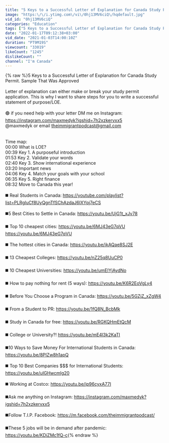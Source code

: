 ```yaml
---
title: "5 Keys to a Successful Letter of Explanation for Canada Study Permit. SOP That Was APPROVED"
image: "https:\/\/i.ytimg.com\/vi\/0hj13MV6ciQ\/hqdefault.jpg"
vid_id: "0hj13MV6ciQ"
categories: "Education"
tags: ["5 Keys to a Successful Letter of Explanation for Canada Study Permit. Sample That Was APPROVED","how to write a letter of explanation","how to write a letter of explanation for canada study permit"]
date: "2022-01-17T09:12:38+03:00"
vid_date: "2021-01-03T14:00:10Z"
duration: "PT9M19S"
viewcount: "33019"
likeCount: "1245"
dislikeCount: ""
channel: "I'm Canada"
---
```

{% raw %}5 Keys to a Successful Letter of Explanation for Canada Study Permit. Sample That Was Approved<br /><br />Letter of explanation can either make or break your study permit application. This is why I want to share steps for you to write a successful statement of purpose/LOE.<br /><br />🟢 if you need help with your letter DM me on Instagram: <a rel="nofollow" target="blank" href="https://instagram.com/maxmedyk?igshid=7h2xzkervxx5">https://instagram.com/maxmedyk?igshid=7h2xzkervxx5</a><br />@maxmedyk or email theimmigrantpodcast@gmail.com<br /><br /><br />Time map:<br />00:00 What is LOE?<br />00:39 Key 1. A purposeful introduction<br />01:53 Key 2. Validate your words<br />02:40 Key 3. Show international experience<br />03:20 Important news<br />04:06 Key 4. Match your goals with your school<br />06:35 Key 5. Right finance <br />08:32 Move to Canada this year!<br /><br />◼️ Real Students in Canada: <a rel="nofollow" target="blank" href="https://youtube.com/playlist?list=PLRgIuCf8UyQgnTfSChAzdaJ6IXYpj7eCS">https://youtube.com/playlist?list=PLRgIuCf8UyQgnTfSChAzdaJ6IXYpj7eCS</a><br /><br />◼️5 Best Cities to Settle in Canada: <a rel="nofollow" target="blank" href="https://youtu.be/UjG1t_xJv78">https://youtu.be/UjG1t_xJv78</a><br /><br />◼️ Top 10 cheapest cities: <a rel="nofollow" target="blank" href="https://youtu.be/6MJ43eG7qVU">https://youtu.be/6MJ43eG7qVU</a> <a rel="nofollow" target="blank" href="https://youtu.be/6MJ43eG7qVU">https://youtu.be/6MJ43eG7qVU</a><br /><br />◼️ The hottest cities in Canada: <a rel="nofollow" target="blank" href="https://youtu.be/ikAQae8SJ2E">https://youtu.be/ikAQae8SJ2E</a><br /><br />◼️ 13 Cheapest Colleges: <a rel="nofollow" target="blank" href="https://youtu.be/nZ25q8UuCP0">https://youtu.be/nZ25q8UuCP0</a><br /><br />◼️ 10 Cheapest Universities:  <a rel="nofollow" target="blank" href="https://youtu.be/umEIYjAydNo">https://youtu.be/umEIYjAydNo</a><br /><br />◼️ How to pay nothing for rent (5 ways): <a rel="nofollow" target="blank" href="https://youtu.be/K6R2EoVgLy4">https://youtu.be/K6R2EoVgLy4</a><br /><br />◼️ Before You Choose a Program in Canada: <a rel="nofollow" target="blank" href="https://youtu.be/5GZjZ_xZgW4">https://youtu.be/5GZjZ_xZgW4</a><br /><br />◼️ From a Student to PR: <a rel="nofollow" target="blank" href="https://youtu.be/1fQ8N_BcbMk">https://youtu.be/1fQ8N_BcbMk</a><br /><br />◼️ Study in Canada for free: <a rel="nofollow" target="blank" href="https://youtu.be/RGKQHmEtQcM">https://youtu.be/RGKQHmEtQcM</a><br /><br />◼️ College or University?! <a rel="nofollow" target="blank" href="https://youtu.be/mE4l3k2KaTI">https://youtu.be/mE4l3k2KaTI</a><br /><br />◼️10 Ways to Save Money For International Students in Canada: <a rel="nofollow" target="blank" href="https://youtu.be/8PIZw8h1apQ">https://youtu.be/8PIZw8h1apQ</a><br /><br />◼️ Top 10 Best Companies $$$ for International Students: <a rel="nofollow" target="blank" href="https://youtu.be/uIGHwcmlg20">https://youtu.be/uIGHwcmlg20</a><br /><br />◼️ Working at Costco: <a rel="nofollow" target="blank" href="https://youtu.be/ip96cyxA77I">https://youtu.be/ip96cyxA77I</a><br /><br />◼️Ask me anything on Instagram: <a rel="nofollow" target="blank" href="https://instagram.com/maxmedyk?igshid=7h2xzkervxx5">https://instagram.com/maxmedyk?igshid=7h2xzkervxx5</a><br /><br />◼️Follow T.I.P. Facebook: <a rel="nofollow" target="blank" href="https://m.facebook.com/theimmigrantpodcast/">https://m.facebook.com/theimmigrantpodcast/</a><br /><br />◼️These 5 jobs will be in demand after pandemic: <a rel="nofollow" target="blank" href="https://youtu.be/KDiZMc1fQ-c">https://youtu.be/KDiZMc1fQ-c</a>{% endraw %}
